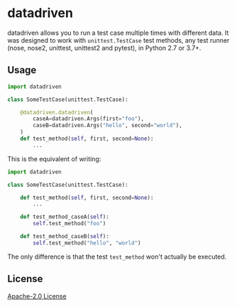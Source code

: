 # datadriven

datadriven allows you to run a test case multiple times with different data. It was designed to work
with `unittest.TestCase` test methods, any test runner (nose, nose2, unittest, unittest2 and
pytest), in Python 2.7 or 3.7+.

## Usage

```py
import datadriven

class SomeTestCase(unittest.TestCase):

    @datadriven.datadriven(
        caseA=datadriven.Args(first="foo"),
        caseB=datadriven.Args("hello", second="world"),
    )
    def test_method(self, first, second=None):
        ...
```

This is the equivalent of writing:

```py
import datadriven

class SomeTestCase(unittest.TestCase):

    def test_method(self, first, second=None):
        ...

    def test_method_caseA(self):
        self.test_method("foo")

    def test_method_caseB(self):
        self.test_method("hello", "world")
```

The only difference is that the test `test_method` won't actually be executed.

## License

[Apache-2.0 License](./LICENSE)
